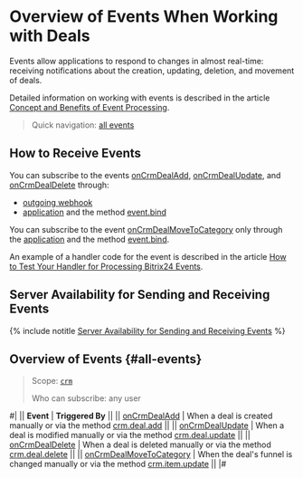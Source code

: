 # Overview of Events When Working with Deals

Events allow applications to respond to changes in almost real-time: receiving notifications about the creation, updating, deletion, and movement of deals.

Detailed information on working with events is described in the article [Concept and Benefits of Event Processing](../../../events/index.md).

> Quick navigation: [all events](#all-events)

## How to Receive Events

You can subscribe to the events [onCrmDealAdd](./on-crm-deal-add.md), [onCrmDealUpdate](./on-crm-deal-update.md), and [onCrmDealDelete](./on-crm-deal-delete.md) through:

- [outgoing webhook](../../../../local-integrations/local-webhooks.md)
- [application](../../../app-installation/index.md) and the method [event.bind](../../../events/event-bind.md)

You can subscribe to the event [onCrmDealMoveToCategory](./on-crm-deal-move-to-category.md) only through the [application](../../../app-installation/index.md) and the method [event.bind](../../../events/event-bind.md).

An example of a handler code for the event is described in the article [How to Test Your Handler for Processing Bitrix24 Events](../../../events/test-handler.md).

## Server Availability for Sending and Receiving Events

{% include notitle [Server Availability for Sending and Receiving Events](../../../../_includes/events-index.md) %}

## Overview of Events {#all-events}

> Scope: [`crm`](../../../scopes/permissions.md)
>
> Who can subscribe: any user

#|
|| **Event** | **Triggered By** ||
|| [onCrmDealAdd](./on-crm-deal-add.md) | When a deal is created manually or via the method [crm.deal.add](../crm-deal-add.md) ||
|| [onCrmDealUpdate](./on-crm-deal-update.md) | When a deal is modified manually or via the method [crm.deal.update](../crm-deal-update.md) ||
|| [onCrmDealDelete](./on-crm-deal-delete.md) | When a deal is deleted manually or via the method [crm.deal.delete](../crm-deal-delete.md) ||
|| [onCrmDealMoveToCategory](./on-crm-deal-move-to-category.md) | When the deal's funnel is changed manually or via the method [crm.item.update](../../universal/crm-item-update.md) ||
|#